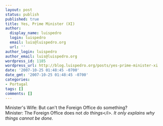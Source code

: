 ```yaml
---
layout: post
status: publish
published: true
title: Yes, Prime Minister (XI)
author:
  display_name: luispedro
  login: luispedro
  email: luis@luispedro.org
  url: ''
author_login: luispedro
author_email: luis@luispedro.org
wordpress_id: 1185
wordpress_url: http://blog.luispedro.org/posts/yes-prime-minister-xi
date: '2007-10-25 01:48:45 -0700'
date_gmt: '2007-10-25 01:48:45 -0700'
categories:
- Portugal
tags: []
comments: []
---
```

<p>Minister's Wife: But can't the Foreign Office do something?<br />
Minister: The Foreign Office does not <i>do things<&#47;i>. It only explains why things cannot be done.</p>
